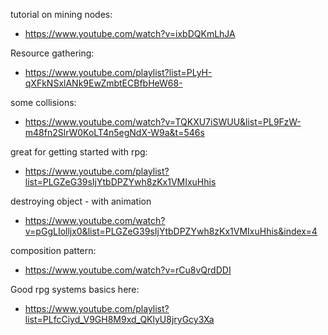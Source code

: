 
tutorial on mining nodes:
- https://www.youtube.com/watch?v=ixbDQKmLhJA

Resource gathering:
- https://www.youtube.com/playlist?list=PLyH-qXFkNSxlANk9EwZmbtECBfbHeW68-

some collisions:
- https://www.youtube.com/watch?v=TQKXU7iSWUU&list=PL9FzW-m48fn2SlrW0KoLT4n5egNdX-W9a&t=546s

great for getting started with rpg:
- https://www.youtube.com/playlist?list=PLGZeG39sIjYtbDPZYwh8zKx1VMIxuHhis

destroying object - with animation
- https://www.youtube.com/watch?v=pGgLIolljx0&list=PLGZeG39sIjYtbDPZYwh8zKx1VMIxuHhis&index=4

composition pattern:
- https://www.youtube.com/watch?v=rCu8vQrdDDI

Good rpg systems basics here:
- https://www.youtube.com/playlist?list=PLfcCiyd_V9GH8M9xd_QKlyU8jryGcy3Xa
